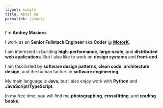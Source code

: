 ```yaml
---
layout: single
title: About me
permalink: /about/
---
```


I'm **Andrey Masiero**.

I work as an **Senior Fullstack Engineer** aka **Coder** @ **[MotorK](https://motork.io/)**.

I am interested in building **high-performance**, **large-scale**, and **distributed web applications**. But I also like to work on **design systems** and **front-end**.

I am fascinated by **software design patterns**, **clean code**, **architecture design**, and the human factors in **software engineering**.

My main language is **Java**, but I also enjoy work with **Python** and **JavaScript/TypeScript**.

In my free time, you will find me **photographing**, **crossfitting**, and **reading books**.